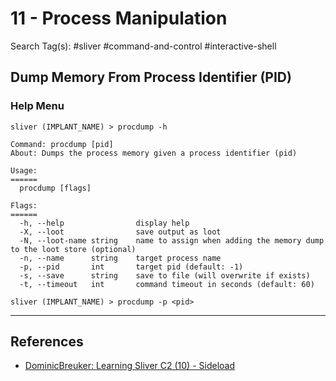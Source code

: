 # 11 - Process Manipulation

Search Tag(s): #sliver #command-and-control #interactive-shell

## Dump Memory From Process Identifier (PID)

### Help Menu

```
sliver (IMPLANT_NAME) > procdump -h

Command: procdump [pid]
About: Dumps the process memory given a process identifier (pid)

Usage:
======
  procdump [flags]

Flags:
======
  -h, --help                display help
  -X, --loot                save output as loot
  -N, --loot-name string    name to assign when adding the memory dump to the loot store (optional)
  -n, --name      string    target process name
  -p, --pid       int       target pid (default: -1)
  -s, --save      string    save to file (will overwrite if exists)
  -t, --timeout   int       command timeout in seconds (default: 60)
```

```
sliver (IMPLANT_NAME) > procdump -p <pid>
```

---
## References

- [DominicBreuker: Learning Sliver C2 (10) - Sideload](https://dominicbreuker.com/post/learning_sliver_c2_10_sideload/)